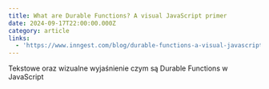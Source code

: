 ```yaml
---
title: What are Durable Functions? A visual JavaScript primer
date: 2024-09-17T22:00:00.000Z
category: article
links:
  - 'https://www.inngest.com/blog/durable-functions-a-visual-javascript-primer'
---
```


Tekstowe oraz wizualne wyjaśnienie czym są Durable Functions w JavaScript
